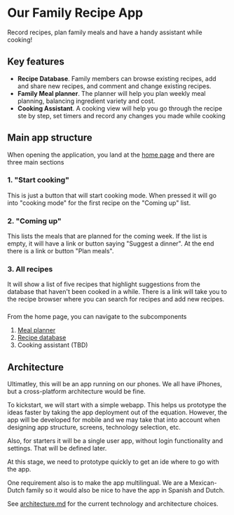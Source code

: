 # Our Family Recipe App

Record recipes, plan family meals and have a handy assistant while cooking!

## Key features

* **Recipe Database**. Family members can browse existing recipes, add and share new recipes, and comment and change existing recipes.
* **Family Meal planner**. The planner will help you plan weekly meal planning, balancing ingredient variety and cost.
* **Cooking Assistant**. A cooking view will help you go through the recipe ste by step, set timers and record any changes you made while cooking

## Main app structure

When opening the application, you land at the [home page](home-page.md) and there are three main sections

### 1. "Start cooking"

This is just a button that will start cooking mode. When pressed it will go into "cooking mode" for the first recipe on the "Coming up" list. 

### 2. "Coming up" 

This lists the meals that are planned for the coming week. If the list is empty, it will have a link or button saying "Suggest a dinner". At the end there is a link or button "Plan meals".

### 3. All recipes

It will show a list of five recipes that highlight suggestions from the database that haven't been cooked in a while.
There is a link  will take you to the recipe browser where you can search for recipes and add new recipes.

###

From the home page, you can navigate to the subcomponents

1. [Meal planner](meal-planner-page.md)
2. [Recipe database](recipe-database-page.md)
3. Cooking assistant (TBD)

## Architecture

Ultimatley, this will be an app running on our phones. We all have iPhones, but a cross-platform architecture would be fine. 

To kickstart, we will start with a simple webapp. This helps us prototype the ideas faster by taking the app deployment out of the equation. However, the app will be developed for mobile and we may take that into account when designing app structure, screens, technology selection, etc. 

Also, for starters it will be a single user app, without login functionality and settings. That will be defined later.

At this stage, we need to prototype quickly to get an ide where to go with the app.

One requirement also is to make the app multilingual. We are a Mexican-Dutch family so it would also be nice to have the app in Spanish and Dutch.

See [architecture.md](architecture.md) for the current technology and architecture choices.


